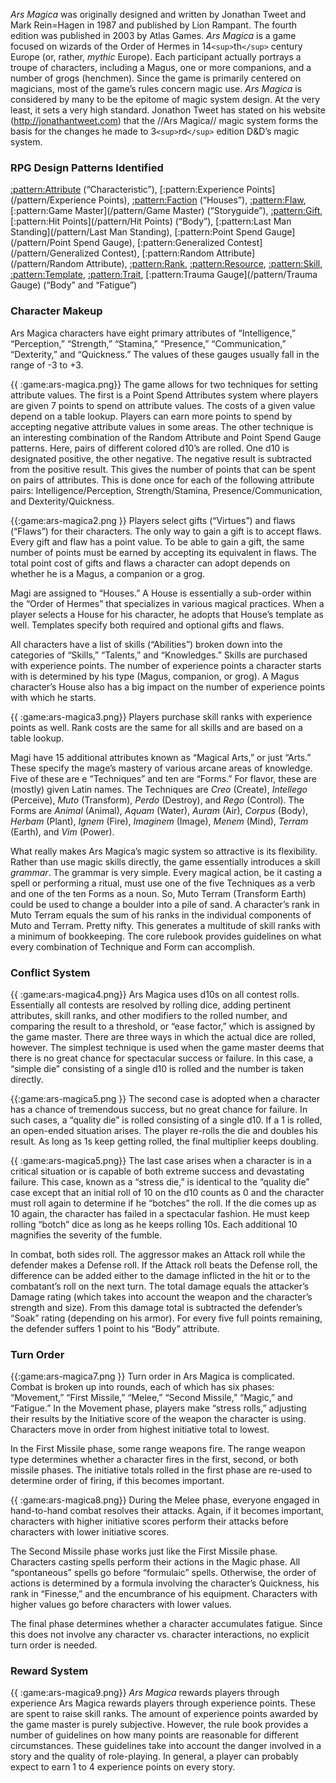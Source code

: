 *Ars Magica* was originally designed and written by Jonathan Tweet and Mark
Rein=Hagen in 1987 and published by Lion Rampant. The fourth edition was
published in 2003 by Atlas Games. *Ars Magica* is a game focused on wizards of the
Order of Hermes in 14`<sup>`th`</sup>` century Europe (or, rather, *mythic* Europe). Each participant
actually portrays a troupe of characters, including a Magus, one or more companions,
and a number of grogs (henchmen). Since the game is primarily centered on magicians,
most of the game’s rules concern magic use. *Ars Magica* is considered by many to be
the epitome of magic system design. At the very least, it sets a very high standard.
Jonathon Tweet has stated on his website (http://jonathantweet.com) that the //Ars
Magica// magic system forms the basis for the changes he made to 3`<sup>`rd`</sup>` edition D&D’s
magic system.

### RPG Design Patterns Identified

[:pattern:Attribute](/pattern/Attribute) (“Characteristic”), [:pattern:Experience Points](/pattern/Experience Points), [:pattern:Faction](/pattern/Faction) (“Houses”), [:pattern:Flaw](/pattern/Flaw), [:pattern:Game Master](/pattern/Game Master)
(“Storyguide”), [:pattern:Gift](/pattern/Gift), [:pattern:Hit Points](/pattern/Hit Points) (“Body”), [:pattern:Last Man Standing](/pattern/Last Man Standing), [:pattern:Point Spend Gauge](/pattern/Point Spend Gauge),
[:pattern:Generalized Contest](/pattern/Generalized Contest), [:pattern:Random Attribute](/pattern/Random Attribute), [:pattern:Rank](/pattern/Rank), [:pattern:Resource](/pattern/Resource), [:pattern:Skill](/pattern/Skill), [:pattern:Template](/pattern/Template), [:pattern:Trait](/pattern/Trait),
[:pattern:Trauma Gauge](/pattern/Trauma Gauge) (“Body” and “Fatigue”)

### Character Makeup

Ars Magica characters have eight primary attributes of “Intelligence,” “Perception,”
“Strength,” “Stamina,” “Presence,” “Communication,” “Dexterity,” and “Quickness.”
The values of these gauges usually fall in the range of -3 to +3.

{{ :game:ars-magica.png}}
The game allows for two techniques for setting
attribute values. The first is a Point Spend
Attributes system where players are given 7 points
to spend on attribute values. The costs of a given
value depend on a table lookup. Players can earn
more points to spend by accepting negative
attribute values in some areas. The other technique
is an interesting combination of the Random
Attribute and Point Spend Gauge patterns. Here,
pairs of different colored d10’s are rolled. One d10
is designated positive, the other negative. The
negative result is subtracted from the positive result. This gives the number of points
that can be spent on pairs of attributes. This is done once for each of the following
attribute pairs: Intelligence/Perception, Strength/Stamina, Presence/Communication,
and Dexterity/Quickness.

{{:game:ars-magica2.png }}
Players select gifts (“Virtues”) and flaws (“Flaws”) for their characters. The only way
to gain a gift is to accept flaws. Every gift and flaw has a point value. To be able to
gain a gift, the same number of points must be earned by accepting its equivalent in
flaws. The total point cost of gifts and flaws a
character can adopt depends on whether he is a Magus, a companion or a grog.

Magi are assigned to “Houses.” A House is
essentially a sub-order within the “Order of
Hermes” that specializes in various magical
practices. When a player selects a House for his
character, he adopts that House’s template as
well. Templates specify both required and
optional gifts and flaws.

All characters have a list of skills (“Abilities”) broken down into the categories of
“Skills,” “Talents,” and “Knowledges.” Skills are purchased with experience points.
The number of experience points a character starts with is determined by his type
(Magus, companion, or grog). A Magus character’s House also has a big impact on the
number of experience points with which
he starts.

{{ :game:ars-magica3.png}}
Players purchase skill ranks with
experience points as well. Rank costs
are the same for all skills and are based
on a table lookup.

Magi have 15 additional attributes
known as “Magical Arts,” or just “Arts.”
These specify the mage’s mastery of
various arcane areas of knowledge. Five of these are e “Techniques” and ten are
“Forms.” For flavor, these are (mostly) given Latin names. The Techniques are *Creo*
(Create), *Intellego* (Perceive), *Muto* (Transform), *Perdo* (Destroy), and *Rego* (Control).
The Forms are *Animal* (Animal), *Aquam* (Water), *Auram* (Air), *Corpus* (Body), *Herbam*
(Plant), *Ignem* (Fire), *Imaginem* (Image), *Menem* (Mind), *Terram* (Earth), and *Vim*
(Power).

What really makes Ars Magica’s magic system so attractive is its flexibility. Rather
than use magic skills directly, the game essentially introduces a skill *grammar*. The
grammar is very simple. Every magical action, be it casting a spell or performing a
ritual, must use one of the five Techniques as a verb and one of the ten Forms as a noun.
So, Muto Terram (Transform Earth) could be used to change a boulder into a pile of
sand. A character’s rank in Muto Terram equals the sum of his ranks in the individual
components of Muto and Terram. Pretty nifty. This generates a multitude of skill ranks
with a minimum of bookkeeping. The core rulebook provides guidelines on what every
combination of Technique and Form can accomplish.

### Conflict System

{{ :game:ars-magica4.png}}
Ars Magica uses d10s on all contest
rolls. Essentially all contests are
resolved by rolling dice, adding
pertinent attributes, skill ranks, and other modifiers to the rolled number, and comparing the result to a threshold, or “ease factor,” which is
assigned by the game master.
There are three ways in which the
actual dice are rolled, however. The
simplest technique is used when the game master deems that there is no great chance for
spectacular success or failure. In this case, a “simple die” consisting of a single d10 is
rolled and the number is taken directly.

{{:game:ars-magica5.png }}
The second case is
adopted when a character
has a chance of
tremendous success, but
no great chance for
failure. In such cases, a
“quality die” is rolled
consisting of a single d10.
If a 1 is rolled, an open-ended situation arises.
The player re-rolls the die
and doubles his result.
As long as 1s keep
getting rolled, the final
multiplier keeps
doubling.

{{ :game:ars-magica5.png}}
The last case arises when a character is
in a critical situation or is capable of
both extreme success and devastating
failure. This case, known as a “stress
die,” is identical to the “quality die” case
except that an initial roll of 10 on the
d10 counts as 0 and the character must
roll again to determine if he “botches”
the roll. If the die comes up as 10 again,
the character has failed in a spectacular
fashion. He must keep rolling “botch”
dice as long as he keeps rolling 10s.
Each additional 10 magnifies the
severity of the fumble.

In combat, both sides roll. The aggressor makes an Attack roll while the defender
makes a Defense roll. If the Attack roll beats the Defense roll, the difference can be
added either to the damage inflicted in the hit or to the combatant’s roll on the next turn.
The total damage equals the attacker’s Damage rating (which takes into account the
weapon and the character’s strength and size). From this damage total is subtracted the
defender’s “Soak” rating (depending on his armor). For every five full points
remaining, the defender suffers 1 point to his “Body” attribute.

### Turn Order

{{:game:ars-magica7.png }}
Turn order in Ars Magica is complicated. Combat
is broken up into rounds, each of which has six phases:  “Movement,” “First Missile,” “Melee,”
“Second Missile,” “Magic,” and “Fatigue.”
In the Movement phase, players make “stress
rolls,” adjusting their results by the Initiative score
of the weapon the character is using. Characters
move in order from highest initiative total to
lowest.

In the First Missile phase, some range weapons
fire. The range weapon type determines whether a character fires in the first, second, or
both missile phases. The initiative totals rolled in the first phase are re-used to
determine order of firing, if this becomes
important.

{{ :game:ars-magica8.png}}
During the Melee phase, everyone
engaged in hand-to-hand combat
resolves their attacks. Again, if it
becomes important, characters with
higher initiative scores perform their
attacks before characters with lower
initiative scores.

The Second Missile phase works just
like the First Missile phase.
Characters casting spells perform their
actions in the Magic phase. All
“spontaneous” spells go before
“formulaic” spells. Otherwise, the order of actions is determined by a formula
involving the character’s Quickness, his rank in “Finesse,” and the encumbrance of his
equipment. Characters with higher values go before characters with lower values.

The final phase determines whether a character accumulates fatigue. Since this does not
involve any character vs. character interactions, no explicit turn order is needed.

### Reward System

{{ :game:ars-magica9.png}}
*Ars Magica* rewards players through experience
Ars Magica rewards players through experience
points. These are spent to raise skill ranks. The
amount of experience points awarded by the game
master is purely subjective. However, the rule book
provides a number of guidelines on how many points
are reasonable for different circumstances. These
guidelines take into account the danger involved in a
story and the quality of role-playing. In general, a
player can probably expect to earn 1 to 4 experience
points on every story.

